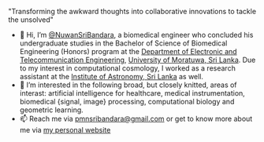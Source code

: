"Transforming the awkward thoughts into collaborative innovations to tackle the unsolved"

- 👋 Hi, I’m [@NuwanSriBandara](https://nuwansribandara.github.io/), a biomedical engineer who concluded his undergraduate studies in the Bachelor of Science of Biomedical Engineering (Honors) program at the [Department of Electronic and Telecommunication Engineering](https://ent.uom.lk/), [University of Moratuwa, Sri Lanka](https://uom.lk/). Due to my interest in computational cosmology, I worked as a research assistant at the [Institute of Astronomy, Sri Lanka](https://ioas.lk/) as well. 
- 👀 I’m interested in the following broad, but closely knitted, areas of interast: artificial intelligence for healthcare, medical instrumentation, biomedical {signal, image} processing, computational biology and geometric learning.
- 📫 Reach me via pmnsribandara@gmail.com or get to know more about me via [my personal website](https://www.nuwanbandara.com/)

<!---
NuwanSriBandara/NuwanSriBandara is a ✨ special ✨ repository because its `README.md` (this file) appears on your GitHub profile.
You can click the Preview link to take a look at your changes.
--->
